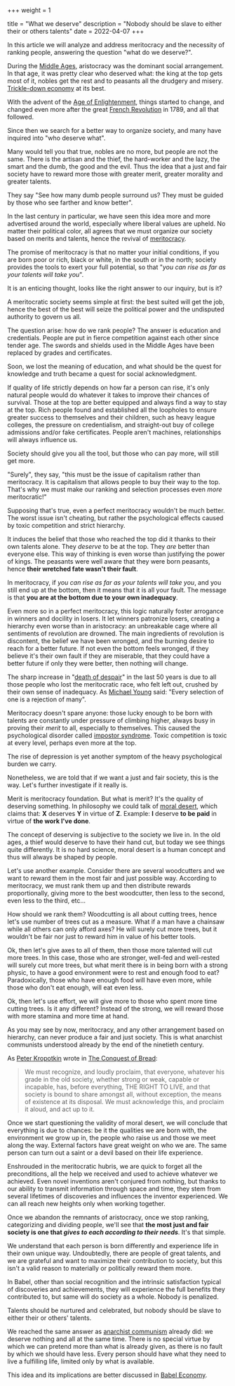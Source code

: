 +++
weight = 1

title = "What we deserve"
description = "Nobody should be slave to either their or others talents"
date = 2022-04-07
+++

In this article we will analyze and address meritocracy and the necessity of ranking people, answering the question "what do we deserve?".

During the [Middle Ages](https://en.wikipedia.org/wiki/Middle_Ages), aristocracy was the dominant social arrangement. In that age, it was pretty clear who deserved what: the king at the top gets most of it, nobles get the rest and to peasants all the drudgery and misery. [Trickle-down economy](https://en.wikipedia.org/wiki/Trickle-down_economics) at its best.

With the advent of the [Age of Enlightenment](https://en.wikipedia.org/wiki/Age_of_Enlightenment), things started to change, and changed even more after the great [French Revolution](https://en.wikipedia.org/wiki/French_Revolution) in 1789, and all that followed.

Since then we search for a better way to organize society, and many have inquired into "who deserve what".

Many would tell you that true, nobles are no more, but people are not the same. There is the artisan and the thief, the hard-worker and the lazy, the smart and the dumb, the good and the evil. Thus the idea that a just and fair society have to reward more those with greater merit, greater morality and greater talents.

They say "See how many dumb people surround us? They must be guided by those who see farther and know better".

In the last century in particular, we have seen this idea more and more advertised around the world, especially where liberal values are upheld. No matter their political color, all agrees that we must organize our society based on merits and talents, hence the revival of [meritocracy](https://en.wikipedia.org/wiki/Meritocracy).

The promise of meritocracy is that no matter your initial conditions, if you are born poor or rich, black or white, in the south or in the north; society provides the tools to exert your full potential, so that "*you can rise as far as your talents will take you*".

It is an enticing thought, looks like the right answer to our inquiry, but is it?

A meritocratic society seems simple at first: the best suited will get the job, hence the best of the best will seize the political power and the undisputed authority to govern us all.

The question arise: how do we rank people? The answer is education and credentials. People are put in fierce competition against each other since tender age. The swords and shields used in the Middle Ages have been replaced by grades and certificates.

Soon, we lost the meaning of education, and what should be the quest for knowledge and truth became a quest for social acknowledgment.

If quality of life strictly depends on how far a person can rise, it's only natural people would do whatever it takes to improve their chances of survival. Those at the top are better equipped and always find a way to stay at the top. Rich people found and established all the loopholes to ensure greater success to themselves and their children, such as heavy league colleges, the pressure on credentialism, and straight-out buy of college admissions and/or fake certificates. People aren't machines, relationships will always influence us.

Society should give you all the tool, but those who can pay more, will still get more.

"Surely", they say, "this must be the issue of capitalism rather than meritocracy. It is capitalism that allows people to buy their way to the top. That's why we must make our ranking and selection processes even *more* meritocratic!"

Supposing that's true, even a perfect meritocracy wouldn't be much better. The worst issue isn't cheating, but rather the psychological effects caused by toxic competition and strict hierarchy.

It induces the belief that those who reached the top did it thanks to their own talents alone. They *deserve* to be at the top. They *are* better than everyone else. This way of thinking is even worse than justifying the power of kings. The peasants were well aware that they were born peasants, hence **their wretched fate wasn't their fault**.

In meritocracy, if *you can rise as far as your talents will take you*, and you still end up at the bottom, then it means that it is all your fault. The message is that **you are at the bottom due to your own inadequacy**.

Even more so in a perfect meritocracy, this logic naturally foster arrogance in winners and docility in losers. It let winners patronize losers, creating a hierarchy even worse than in aristocracy: an unbreakable cage where all sentiments of revolution are drowned. The main ingredients of revolution is discontent, the belief we have been wronged, and the burning desire to reach for a better future. If not even the bottom feels wronged, if they believe it's their own fault if they are miserable, that they could have a better future if only they were better, then nothing will change.

The sharp increase in "[death of despair](https://en.wikipedia.org/wiki/Diseases_of_despair)" in the last 50 years is due to all those people who lost the meritocratic race, who felt left out, crushed by their own sense of inadequacy. As [Michael Young](https://en.wikipedia.org/wiki/Michael_Young) said: "Every selection of one is a rejection of many".

Meritocracy doesn't spare anyone: those lucky enough to be born with talents are constantly under pressure of climbing higher, always busy in proving their *merit* to all, especially to themselves. This caused the psychological disorder called [impostor syndrome](https://en.wikipedia.org/wiki/Impostor_syndrome). Toxic competition is toxic at every level, perhaps even more at the top.

The rise of depression is yet another symptom of the heavy psychological burden we carry.

Nonetheless, we are told that if we want a just and fair society, this is the way. Let's further investigate if it really is.

Merit is meritocracy foundation. But what is merit? It's the quality of deserving something. In philosophy we could talk of [moral desert](https://en.wikipedia.org/wiki/Desert_%28philosophy%29), which claims that: **X** deserves **Y** in virtue of **Z**. Example: **I** deserve **to be paid** in virtue of **the work I've done**.

The concept of deserving is subjective to the society we live in. In the old ages, a thief would deserve to have their hand cut, but today we see things quite differently. It is no hard science, moral desert is a human concept and thus will always be shaped by people.

Let's use another example. Consider there are several woodcutters and we want to reward them in the most fair and just possible way. According to meritocracy, we must rank them up and then distribute rewards proportionally, giving more to the best woodcutter, then less to the second, even less to the third, etc...

How should we rank them? Woodcutting is all about cutting trees, hence let's use number of trees cut as a measure. What if a man have a chainsaw while all others can only afford axes? He will surely cut more trees, but it wouldn't be fair nor just to reward him in value of his better tools.

Ok, then let's give axes to all of them, then those more talented will cut more trees. In this case, those who are stronger, well-fed and well-rested will surely cut more trees, but what merit there is in being born with a strong physic, to have a good environment were to rest and enough food to eat? Paradoxically, those who have enough food will have even more, while those who don't eat enough, will eat even less.

Ok, then let's use effort, we will give more to those who spent more time cutting trees. Is it any different? Instead of the strong, we will reward those with more stamina and more time at hand.

As you may see by now, meritocracy, and any other arrangement based on hierarchy, can never produce a fair and just society. This is what anarchist communists understood already by the end of the ninetieth century.

As [Peter Kropotkin](https://en.wikipedia.org/wiki/Peter_Kropotkin) wrote in [The Conquest of Bread](https://theanarchistlibrary.org/library/petr-kropotkin-the-conquest-of-bread):
> We must recognize, and loudly proclaim, that everyone, whatever his grade in the old society, whether strong or weak, capable or incapable, has, before everything, THE RIGHT TO LIVE, and that society is bound to share amongst all, without exception, the means of existence at its disposal. We must acknowledge this, and proclaim it aloud, and act up to it.

Once we start questioning the validity of moral desert, we will conclude that everything is due to chances: be it the qualities we are born with, the environment we grow up in, the people who raise us and those we meet along the way. External factors have great weight on who we are. The same person can turn out a saint or a devil based on their life experience.

Enshrouded in the meritocratic hubris, we are quick to forget all the preconditions, all the help we received and used to achieve whatever we achieved. Even novel inventions aren't conjured from nothing, but thanks to our ability to transmit information through space and time, they stem from several lifetimes of discoveries and influences the inventor experienced. We can all reach new heights only when working together.

Once we abandon the remnants of aristocracy, once we stop ranking, categorizing and dividing people, we'll see that **the most just and fair society is one that *gives to each according to their needs***. It's that simple.

We understand that each person is born differently and experience life in their own unique way. Undoubtedly, there are people of great talents, and we are grateful and want to maximize their contribution to society, but this isn't a valid reason to materially or politically reward them more.

In Babel, other than social recognition and the intrinsic satisfaction typical of discoveries and achievements, they will experience the full benefits they contributed to, but same will do society as a whole. Nobody is penalized.

Talents should be nurtured and celebrated, but nobody should be slave to either their or others' talents.

We reached the same answer as [anarchist communism](https://en.wikipedia.org/wiki/Anarcho-communism) already did: we deserve nothing and all at the same time. There is no special virtue by which we can pretend more than what is already given, as there is no fault by which we should have less. Every person should have what they need to live a fulfilling life, limited only by what is available.

This idea and its implications are better discussed in [Babel Economy](@content/blog/in-depth-economy/index.md).
